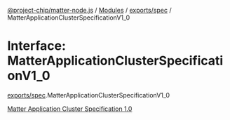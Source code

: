 [@project-chip/matter-node.js](../README.md) / [Modules](../modules.md) / [exports/spec](../modules/exports_spec.md) / MatterApplicationClusterSpecificationV1\_0

# Interface: MatterApplicationClusterSpecificationV1\_0

[exports/spec](../modules/exports_spec.md).MatterApplicationClusterSpecificationV1_0

[Matter Application Cluster Specification 1.0](https://csa-iot.org/developer-resource/specifications-download-request/)
